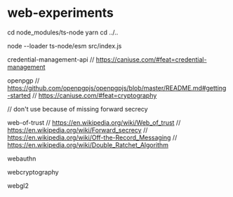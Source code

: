 # web-experiments

cd node_modules/ts-node
yarn
cd ../..

node --loader ts-node/esm src/index.js




credential-management-api
// https://caniuse.com/#feat=credential-management


openpgp
// https://github.com/openpgpjs/openpgpjs/blob/master/README.md#getting-started
// https://caniuse.com/#feat=cryptography

// don't use because of missing forward secrecy


web-of-trust
// https://en.wikipedia.org/wiki/Web_of_trust
// https://en.wikipedia.org/wiki/Forward_secrecy
// https://en.wikipedia.org/wiki/Off-the-Record_Messaging
// https://en.wikipedia.org/wiki/Double_Ratchet_Algorithm


webauthn

webcryptography


webgl2